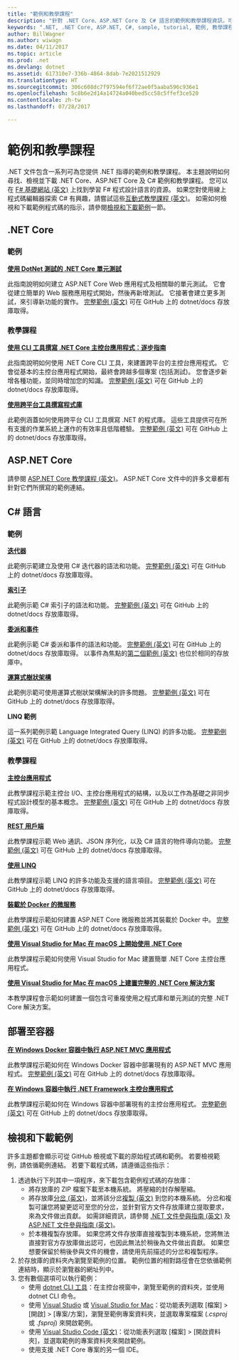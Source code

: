 ```yaml
---
title: "範例和教學課程"
description: "針對 .NET Core、ASP.NET Core 及 C# 語言的範例和教學課程資訊，可協助您了解 .NET。"
keywords: ".NET, .NET Core, ASP.NET, C#, sample, tutorial, 範例, 教學課程"
author: BillWagner
ms.author: wiwagn
ms.date: 04/11/2017
ms.topic: article
ms.prod: .net
ms.devlang: dotnet
ms.assetid: 617310e7-336b-4864-8dab-7e2021512929
ms.translationtype: HT
ms.sourcegitcommit: 306c608dc7f97594ef6f72ae0f5aaba596c936e1
ms.openlocfilehash: 5c8b6e2d14a14724a040bed5cc58c5ffef3ce520
ms.contentlocale: zh-tw
ms.lasthandoff: 07/28/2017

---
```


# <a name="samples-and-tutorials"></a>範例和教學課程

.NET 文件包含一系列可為您提供 .NET 指導的範例和教學課程。 本主題說明如何尋找、檢視並下載 .NET Core、ASP.NET Core 及 C# 範例和教學課程。 您可以在 [F# 基礎網站 (英文)](http://fsharp.org/learn.html) 上找到學習 F# 程式設計語言的資源。 如果您對使用線上程式碼編輯器探索 C# 有興趣，請嘗試這些[互動式教學課程 (英文)](http://go.microsoft.com/fwlink/p/?LinkId=817234)。 如需如何檢視和下載範例程式碼的指示，請參閱[檢視和下載範例](#viewing-and-downloading-samples)一節。

## <a name="net-core"></a>.NET Core

### <a name="samples"></a>範例

**[使用 DotNet 測試的 .NET Core 單元測試](../core/testing/unit-testing-with-dotnet-test.md)**

此指南說明如何建立 ASP.NET Core Web 應用程式及相關聯的單元測試。 它會從建立簡單的 Web 服務應用程式開始，然後再新增測試。 它接著會建立更多測試，來引導新功能的實作。 [完整範例 (英文)](https://github.com/dotnet/docs/tree/master/samples/core/getting-started/unit-testing-using-dotnet-test) 可在 GitHub 上的 dotnet/docs 存放庫取得。

### <a name="tutorials"></a>教學課程

**[使用 CLI 工具撰寫 .NET Core 主控台應用程式︰逐步指南](../core/tutorials/using-with-xplat-cli.md)**

此指南說明如何使用 .NET Core CLI 工具，來建置跨平台的主控台應用程式。 它會從基本的主控台應用程式開始，最終會跨越多個專案 (包括測試)。 您會逐步新增各種功能，並同時增加您的知識。 [完整範例 (英文)](https://github.com/dotnet/docs/tree/master/samples/core/console-apps) 可在 GitHub 上的 dotnet/docs 存放庫取得。

**[使用跨平台工具撰寫程式庫](../core/tutorials/libraries.md)**

此範例涵蓋如何使用跨平台 CLI 工具撰寫 .NET 的程式庫。 這些工具提供可在所有支援的作業系統上運作的有效率且低階體驗。 [完整範例 (英文)](https://github.com/dotnet/docs/tree/master/samples/framework/libraries/frameworks-library) 可在 GitHub 上的 dotnet/docs 存放庫取得。

## <a name="aspnet-core"></a>ASP.NET Core

請參閱 [ASP.NET Core 教學課程 (英文)](/aspnet/core/tutorials/)。 ASP.NET Core 文件中的許多文章都有針對它們所撰寫的範例連結。

## <a name="c-language"></a>C# 語言

### <a name="samples"></a>範例

**[迭代器](../csharp/iterators.md)**

此範例示範建立及使用 C# 迭代器的語法和功能。 [完整範例 (英文)](https://github.com/dotnet/docs/tree/master/samples/csharp/iterators) 可在 GitHub 上的 dotnet/docs 存放庫取得。

**[索引子](../csharp/indexers.md)**

此範例示範 C# 索引子的語法和功能。 [完整範例 (英文)](https://github.com/dotnet/docs/tree/master/samples/csharp/indexers) 可在 GitHub 上的 dotnet/docs 存放庫取得。

**[委派和事件](../csharp/delegates-events.md)**

此範例示範 C# 委派和事件的語法和功能。 [完整範例 (英文)](https://github.com/dotnet/docs/tree/master/samples/csharp/delegates-and-events) 可在 GitHub 上的 dotnet/docs 存放庫取得。 以事件為焦點的[第二個範例 (英文)](https://github.com/dotnet/docs/tree/master/samples/csharp/events) 也位於相同的存放庫中。

**[運算式樹狀架構](../csharp/expression-trees.md)**

此範例示範可使用運算式樹狀架構解決的許多問題。 [完整範例 (英文)](https://github.com/dotnet/docs/tree/master/samples/csharp/expression-trees) 可在 GitHub 上的 dotnet/docs 存放庫取得。

**LINQ 範例**

這一系列範例示範 Language Integrated Query (LINQ) 的許多功能。 [完整範例 (英文)](https://github.com/dotnet/docs/tree/master/samples/core/linq/csharp) 可在 GitHub 上的 dotnet/docs 存放庫取得。

### <a name="tutorials"></a>教學課程

**[主控台應用程式](../csharp/tutorials/console-teleprompter.md)**

此教學課程示範主控台 I/O、主控台應用程式的結構，以及以工作為基礎之非同步程式設計模型的基本概念。 [完整範例 (英文)](https://github.com/dotnet/docs/tree/master/samples/csharp/getting-started/console-teleprompter) 可在 GitHub 上的 dotnet/docs 存放庫取得。

**[REST 用戶端](../csharp/tutorials/console-webapiclient.md)**

此教學課程示範 Web 通訊、JSON 序列化，以及 C# 語言的物件導向功能。 [完整範例 (英文)](https://github.com/dotnet/docs/tree/master/samples/csharp/getting-started/console-webapiclient) 可在 GitHub 上的 dotnet/docs 存放庫取得。

**[使用 LINQ](../csharp/tutorials/working-with-linq.md)**

此教學課程示範 LINQ 的許多功能及支援的語言項目。 [完整範例 (英文)](https://github.com/dotnet/docs/tree/master/samples/csharp/getting-started/console-linq) 可在 GitHub 上的 dotnet/docs 存放庫取得。

**[裝載於 Docker 的微服務](../csharp/tutorials/microservices.md)**

此教學課程示範如何建置 ASP.NET Core 微服務並將其裝載於 Docker 中。 [完整範例 (英文)](https://github.com/dotnet/docs/tree/master/samples/csharp/getting-started/WeatherMicroservice) 可在 GitHub 上的 dotnet/docs 存放庫取得。

**[使用 Visual Studio for Mac 在 macOS 上開始使用 .NET Core](../core/tutorials/using-on-mac-vs.md)**

此教學課程示範如何使用 Visual Studio for Mac 建置簡單 .NET Core 主控台應用程式。

**[使用 Visual Studio for Mac 在 macOS 上建置完整的 .NET Core 解決方案](../core/tutorials/using-on-mac-vs-full-solution.md)**

本教學課程會示範如何建置一個包含可重複使用之程式庫和單元測試的完整 .NET Core 解決方案。

## <a name="deploying-to-containers"></a>部署至容器

**[在 Windows Docker 容器中執行 ASP.NET MVC 應用程式](../framework/docker/aspnetmvc.md)**

此教學課程示範如何在 Windows Docker 容器中部署現有的 ASP.NET MVC 應用程式。 [完整範例 (英文)](https://github.com/dotnet/docs/tree/master/samples/framework/docker/MVCRandomAnswerGenerator) 可在 GitHub 上的 dotnet/docs 存放庫取得。

**[在 Windows 容器中執行 .NET Framework 主控台應用程式](../framework/docker/console.md)**

此教學課程示範如何在 Windows 容器中部署現有的主控台應用程式。 [完整範例 (英文)](https://github.com/dotnet/docs/tree/master/samples/framework/docker/ConsoleRandomAnswerGenerator) 可在 GitHub 上的 dotnet/docs 存放庫取得。

## <a name="viewing-and-downloading-samples"></a>檢視和下載範例

許多主題都會顯示可從 GitHub 檢視或下載的原始程式碼和範例。 若要檢視範例，請依循範例連結。 若要下載程式碼，請遵循這些指示：

1. 透過執行下列其中一項程序，來下載包含範例程式碼的存放庫：
   * 將存放庫的 ZIP 檔案下載至本機系統。 將壓縮的封存解壓縮。
   * 將存放庫[分岔 (英文)](https://help.github.com/articles/fork-a-repo/)，並將該分岔[複製 (英文)](https://help.github.com/articles/cloning-a-repository/) 到您的本機系統。 分岔和複製可讓您將變更認可至您的分岔，並針對官方文件存放庫建立提取要求，來為文件做出貢獻。 如需詳細資訊，請參閱 [.NET 文件參與指南 (英文)](https://github.com/dotnet/docs/blob/master/CONTRIBUTING.md) 及 [ASP.NET 文件參與指南 (英文)](https://github.com/aspnet/Docs/blob/master/CONTRIBUTING.md)。
   * 於本機複製存放庫。 如果您將文件存放庫直接複製到本機系統，您將無法直接對官方存放庫做出認可，也因此無法於稍後為文件做出貢獻。 如果您想要保留於稍後參與文件的機會，請使用先前描述的分岔和複製程序。
1. 於存放庫的資料夾內瀏覽至範例的位置。 範例位置的相對路徑會在您依循範例連結時，顯示於瀏覽器的網址列中。
1. 您有數個選項可以執行範例：
   * 使用 [dotnet CLI 工具](../core/tools/index.md)：在主控台視窗中，瀏覽至範例的資料夾，並使用 dotnet CLI 命令。
   * 使用 [Visual Studio](https://www.visualstudio.com/) 或 [Visual Studio for Mac](https://www.visualstudio.com/vs/visual-studio-mac/)：從功能表列選取 [檔案] > [開啟] > [專案/方案]，瀏覽至範例專案資料夾，並選取專案檔案 (*.csproj* 或 *.fsproj*) 來開啟範例。
   * 使用 [Visual Studio Code (英文)](https://code.visualstudio.com/)：從功能表列選取 [檔案] > [開啟資料夾]，並選取範例的專案資料夾來開啟範例。
   * 使用支援 .NET Core 專案的另一個 IDE。


